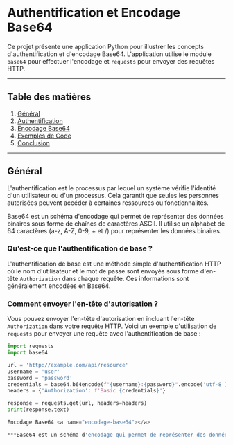 # Authentification et Encodage Base64

Ce projet présente une application Python pour illustrer les concepts d'authentification et d'encodage Base64. L'application utilise le module `base64` pour effectuer l'encodage et `requests` pour envoyer des requêtes HTTP.

---

## Table des matières

1. [Général](#général)
2. [Authentification](#authentification)
3. [Encodage Base64](#encodage-base64)
4. [Exemples de Code](#exemples-de-code)
5. [Conclusion](#conclusion)

---

## Général <a name="général"></a>

L'authentification est le processus par lequel un système vérifie l'identité d'un utilisateur ou d'un processus. Cela garantit que seules les personnes autorisées peuvent accéder à certaines ressources ou fonctionnalités.

Base64 est un schéma d'encodage qui permet de représenter des données binaires sous forme de chaînes de caractères ASCII. Il utilise un alphabet de 64 caractères (a-z, A-Z, 0-9, + et /) pour représenter les données binaires.

### Qu'est-ce que l'authentification de base ?

L'authentification de base est une méthode simple d'authentification HTTP où le nom d'utilisateur et le mot de passe sont envoyés sous forme d'en-tête `Authorization` dans chaque requête. Ces informations sont généralement encodées en Base64.

### Comment envoyer l'en-tête d'autorisation ?

Vous pouvez envoyer l'en-tête d'autorisation en incluant l'en-tête `Authorization` dans votre requête HTTP. Voici un exemple d'utilisation de `requests` pour envoyer une requête avec l'authentification de base :

```python
import requests
import base64

url = 'http://example.com/api/resource'
username = 'user'
password = 'password'
credentials = base64.b64encode(f"{username}:{password}".encode('utf-8')).decode('utf-8')
headers = {'Authorization': f'Basic {credentials}'}

response = requests.get(url, headers=headers)
print(response.text)

Encodage Base64 <a name="encodage-base64"></a>

***Base64 est un schéma d'encodage qui permet de représenter des données binaires sous forme de chaînes de caractères ASCII. Il est largement utilisé dans divers domaines, notamment les protocoles de communication, le stockage de données et la transmission de fichiers.***
